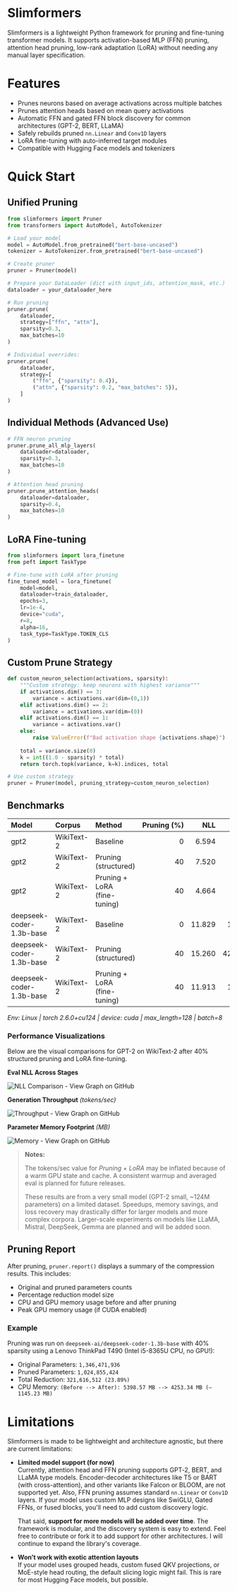 # Slimformers

Slimformers is a lightweight Python framework for pruning and fine-tuning transformer models. It supports activation-based MLP (FFN) pruning, attention head pruning, low-rank adaptation (LoRA) without needing any manual layer specification.

# Features

- Prunes neurons based on average activations across multiple batches
- Prunes attention heads based on mean query activations
- Automatic FFN and gated FFN block discovery for common architectures (GPT-2, BERT, LLaMA)
- Safely rebuilds pruned `nn.Linear` and `Conv1D` layers
- LoRA fine-tuning with auto-inferred target modules
- Compatible with Hugging Face models and tokenizers

# Quick Start

## Unified Pruning

```python
from slimformers import Pruner
from transformers import AutoModel, AutoTokenizer

# Load your model
model = AutoModel.from_pretrained("bert-base-uncased")
tokenizer = AutoTokenizer.from_pretrained("bert-base-uncased")

# Create pruner
pruner = Pruner(model)

# Prepare your DataLoader (dict with input_ids, attention_mask, etc.)
dataloader = your_dataloader_here

# Run pruning
pruner.prune(
    dataloader,
    strategy=["ffn", "attn"],
    sparsity=0.3,
    max_batches=10
)

# Individual overrides:
pruner.prune(
    dataloader,
    strategy=[
        ("ffn", {"sparsity": 0.4}),
        ("attn", {"sparsity": 0.2, "max_batches": 5}),
    ]
)
```

## Individual Methods (Advanced Use)

``` python
# FFN neuron pruning
pruner.prune_all_mlp_layers(
    dataloader=dataloader,
    sparsity=0.3,
    max_batches=10
)

# Attention head pruning
pruner.prune_attention_heads(
    dataloader=dataloader,
    sparsity=0.4,
    max_batches=10
)
```

## LoRA Fine-tuning
``` python
from slimformers import lora_finetune
from peft import TaskType

# Fine-tune with LoRA after pruning
fine_tuned_model = lora_finetune(
    model=model,
    dataloader=train_dataloader,
    epochs=3,
    lr=1e-4,
    device="cuda",
    r=8,
    alpha=16,
    task_type=TaskType.TOKEN_CLS
)
```
## Custom Prune Strategy
``` python
def custom_neuron_selection(activations, sparsity):
    """Custom strategy: keep neurons with highest variance"""
    if activations.dim() == 3:
        variance = activations.var(dim=(0,1))
    elif activations.dim() == 2:
        variance = activations.var(dim=(0))
    elif activations.dim() == 1:
        variance = activations.var()
    else: 
        raise ValueError(f"Bad activation shape {activations.shape}")
    
    total = variance.size(0)
    k = int((1.0 - sparsity) * total)
    return torch.topk(variance, k=k).indices, total

# Use custom strategy
pruner = Pruner(model, pruning_strategy=custom_neuron_selection)
```

## Benchmarks

| Model | Corpus | Method | Pruning&nbsp;(%) |   NLL   |   PPL   | Speed&nbsp;(tok/s) | Speedup&nbsp;(×) | Memory&nbsp;Saved&nbsp;(%) |
|:------|:-------|:-------|-----------------:|--------:|--------:|-------------------:|-----------------:|--------------------------:|
| gpt2  | WikiText-2 | Baseline | 0   | 6.594 |  731.02 |    87.70 | 1.00 | 0.0 |
| gpt2  | WikiText-2 | Pruning (structured) | 40  | 7.520 | 1845.34 |    92.52 | 1.06 | 27.7 |
| gpt2  | WikiText-2 | Pruning + LoRA<br>(fine-tuning) | 40  | 4.664 |  106.03 |   763.38 | 8.70 | 27.2 |
| deepseek-coder-1.3b-base | WikiText-2 | Baseline | 0   | 11.829 | 137159.36 |    31.87 | 1.00 | 0.0 |
| deepseek-coder-1.3b-base | WikiText-2 | Pruning (structured) | 40  | 15.260 | 4241601.01 |    38.98 | 1.22 | 37.2 |
| deepseek-coder-1.3b-base | WikiText-2 | Pruning + LoRA<br>(fine-tuning) | 40  | 11.913 | 149217.66 |    38.57 | 1.21 | 37.2 |

*Env: Linux&nbsp;| torch 2.6.0+cu124&nbsp;| device: cuda&nbsp;| max_length=128&nbsp;| batch=8*

### Performance Visualizations

Below are the visual comparisons for GPT-2 on WikiText-2 after 40% structured pruning and LoRA fine-tuning.

**Eval NLL Across Stages**

![NLL Comparison - View Graph on GitHub](experiments/gpt2_wikitext2/gpt2_wikitext2_nll_stages.png)

**Generation Throughput** *(tokens/sec)*

![Throughput - View Graph on GitHub](experiments/gpt2_wikitext2/gpt2_wikitext2_throughput.png)

**Parameter Memory Footprint** *(MB)*

![Memory - View Graph on GitHub](experiments/gpt2_wikitext2/gpt2_wikitext2_memory.png)

> **Notes:** 
>
> The tokens/sec value for *Pruning + LoRA* may be inflated because of a warm GPU state and cache. A consistent warmup and averaged eval is planned for future releases. 
>
> These results are from a very small model (GPT-2 small, ~124M parameters) on a limited dataset. Speedups, memory savings, and loss recovery may drastically differ for larger models and more complex corpora. Larger-scale experiments on models like LLaMA, Mistral, DeepSeek, Gemma are planned and will be added soon.

## Pruning Report

After pruning, ```pruner.report()``` displays a summary of the compression results. This includes:
- Original and pruned parameters counts
- Percentage reduction model size
- CPU and GPU memory usage before and after pruning
- Peak GPU memory usage (if CUDA enabled)

### Example 

Pruning was run on ```deepseek-ai/deepseek-coder-1.3b-base``` with 40% sparsity using a Lenovo ThinkPad T490 (Intel i5-8365U CPU, no GPU!): 
- Original Parameters: ```1,346,471,936```
- Pruned Parameters: ```1,024,855,424```
- Total Reduction: ```321,616,512 (23.89%)```
- CPU Memory: ```(Before --> After): 5398.57 MB --> 4253.34 MB (–1145.23 MB)```

# Limitations

Slimformers is made to be lightweight and architecture agnostic, but there are current limitations:

- **Limited model support (for now)**  
  Currently, attention head and FFN pruning supports GPT‑2, BERT, and LLaMA type models. Encoder-decoder architectures like T5 or BART (with cross-attention), and other variants like Falcon or BLOOM, are not supported yet. Also, FFN pruning assumes standard `nn.Linear` or `Conv1D` layers. If your model uses custom MLP designs like SwiGLU, Gated FFNs, or fused blocks, you'll need to add custom discovery logic.

  That said, **support for more models will be added over time**. The framework is modular, and the discovery system is easy to extend. Feel free to contribute or fork it to add support for other architectures. I will continue to expand the library's coverage.

- **Won’t work with exotic attention layouts**  
  If your model uses grouped heads, custom fused QKV projections, or MoE-style head routing, the default slicing logic might fail. This is rare for most Hugging Face models, but possible.